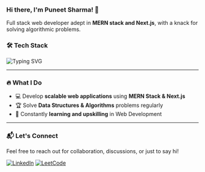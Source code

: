 ### Hi there, I'm Puneet Sharma! 👋


Full stack web developer adept in **MERN stack and Next.js**, with a knack for solving algorithmic problems.




### 🛠 Tech Stack

![Typing SVG](https://readme-typing-svg.herokuapp.com?font=Fira+Code&size=22&pause=1000&color=0F75E6&center=true&vCenter=true&width=500&lines=Languages%3A+C%2B%2B%2C+JavaScript;Frontend%3A+React.js%2C+Next.js%2C+Angular;Backend%3A+Node.js%2C+Express.js;Databases%3A+MongoDB%2C+Firebase;Version+Control%3A+Git%2C+GitHub)


---

### 🔥 What I Do
- 💻 Develop **scalable web applications** using **MERN Stack & Next.js**
- 🏆 Solve **Data Structures & Algorithms** problems regularly
- 🚀 Constantly **learning and upskilling** in Web Development


---

### 📬 Let's Connect
Feel free to reach out for collaboration, discussions, or just to say hi!

[![LinkedIn](https://img.shields.io/badge/LinkedIn-0A66C2?style=for-the-badge&logo=linkedin&logoColor=white)](https://linkedin.com/in/puneetsharma)
[![LeetCode](https://img.shields.io/badge/LeetCode-FFA116?style=for-the-badge&logo=leetcode&logoColor=white)](https://leetcode.com/puneetsharma0910)

